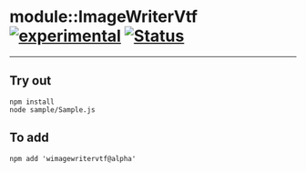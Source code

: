 
# module::ImageWriterVtf [![experimental](https://img.shields.io/badge/stability-experimental-orange.svg)](https://github.com/emersion/stability-badges#experimental) [![Status](https://github.com/Wandalen/wImageWriterVtf/workflows/Test/badge.svg)](https://github.com/Wandalen/wImageWriterVtf/actions?query=workflow%3ATest)

___

## Try out
```
npm install
node sample/Sample.js
```

## To add
```
npm add 'wimagewritervtf@alpha'
```

